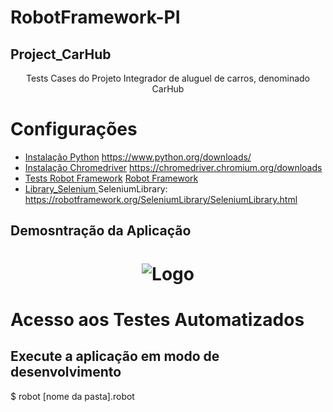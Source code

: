# RobotFramework-PI

## Project_CarHub
<p align="center">Tests Cases do Projeto Integrador de aluguel de carros, denominado CarHub</p>


Configurações
=================
<!--ts-->
   * [Instalação Python](#instalacao) https://www.python.org/downloads/
   * [Instalação Chromedriver](#instalacao) https://chromedriver.chromium.org/downloads
   * [Tests Robot Framework](#testes) [Robot Framework](https://robotframework.org/)
   * [Library_Selenium ](#testes) SeleniumLibrary: https://robotframework.org/SeleniumLibrary/SeleniumLibrary.html
<!--te-->

## Demosntração da Aplicação
<h1 align="center">
  <img alt="Logo" title="#Logo" src="./_next/static/media/logo.525b8b3e.svg" />
</h1>

# Acesso aos Testes Automatizados

## Execute a aplicação em modo de desenvolvimento
$ robot  [nome da pasta].robot



